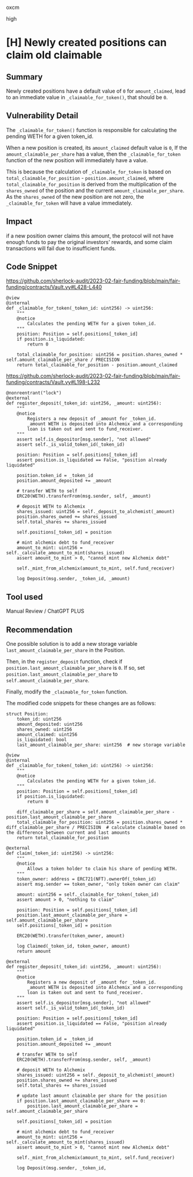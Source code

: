 oxcm

high

# [H] Newly created positions can claim old claimable

## Summary

Newly created positions have a default value of `0` for `amount_claimed`, lead to an immediate value in `_claimable_for_token()`, that should be `0`.

## Vulnerability Detail

The `_claimable_for_token()` function is responsible for calculating the pending WETH for a given token_id. 

When a new position is created, its `amount_claimed` default value is `0`, If the `amount_claimable_per_share` has a value, then the `_claimable_for_token` function of the new position will immediately have a value. 

This is because the calculation of `_claimable_for_token` is based on `total_claimable_for_position` - `position.amount_claimed`, where `total_claimable_for_position` is derived from the multiplication of the `shares_owned` of the position and the current `amount_claimable_per_share`. As the `shares_owned` of the new position are not zero, the `_claimable_for_token` will have a value immediately.


## Impact

if a new position owner claims this amount, the protocol will not have enough funds to pay the original investors' rewards, and some claim transactions will fail due to insufficient funds.

## Code Snippet

https://github.com/sherlock-audit/2023-02-fair-funding/blob/main/fair-funding/contracts/Vault.vy#L428-L440

```vyper=428
@view
@internal
def _claimable_for_token(_token_id: uint256) -> uint256:
    """
    @notice
        Calculates the pending WETH for a given token_id.
    """
    position: Position = self.positions[_token_id]
    if position.is_liquidated:
        return 0
    
    total_claimable_for_position: uint256 = position.shares_owned * self.amount_claimable_per_share / PRECISION
    return total_claimable_for_position - position.amount_claimed
```

https://github.com/sherlock-audit/2023-02-fair-funding/blob/main/fair-funding/contracts/Vault.vy#L198-L232

```vyper=198
@nonreentrant("lock")
@external
def register_deposit(_token_id: uint256, _amount: uint256):
    """
    @notice
        Registers a new deposit of _amount for _token_id.
        _amount WETH is deposited into Alchemix and a corresponding
        loan is taken out and sent to fund_receiver.
    """
    assert self.is_depositor[msg.sender], "not allowed"
    assert self._is_valid_token_id(_token_id)

    position: Position = self.positions[_token_id]
    assert position.is_liquidated == False, "position already liquidated"

    position.token_id = _token_id
    position.amount_deposited += _amount

    # transfer WETH to self
    ERC20(WETH).transferFrom(msg.sender, self, _amount)

    # deposit WETH to Alchemix
    shares_issued: uint256 = self._deposit_to_alchemist(_amount)
    position.shares_owned += shares_issued
    self.total_shares += shares_issued
    
    self.positions[_token_id] = position

    # mint alchemix debt to fund_receiver
    amount_to_mint: uint256 = self._calculate_amount_to_mint(shares_issued)
    assert amount_to_mint > 0, "cannot mint new Alchemix debt"

    self._mint_from_alchemix(amount_to_mint, self.fund_receiver)

    log Deposit(msg.sender, _token_id, _amount)
```

## Tool used

Manual Review / ChatGPT PLUS


## Recommendation

One possible solution is to add a new storage variable `last_amount_claimable_per_share` in the Position.

Then, in the `register_deposit` function, check if `position.last_amount_claimable_per_share` is `0`. If so, set `position.last_amount_claimable_per_share` to `self.amount_claimable_per_share`. 

Finally, modify the `_claimable_for_token` function.

The modified code snippets for these changes are as follows:

```vyper
struct Position:
    token_id: uint256
    amount_deposited: uint256
    shares_owned: uint256
    amount_claimed: uint256
    is_liquidated: bool
    last_amount_claimable_per_share: uint256  # new storage variable

@view
@internal
def _claimable_for_token(_token_id: uint256) -> uint256:
    """
    @notice
        Calculates the pending WETH for a given token_id.
    """
    position: Position = self.positions[_token_id]
    if position.is_liquidated:
        return 0

    diff_claimable_per_share = self.amount_claimable_per_share - position.last_amount_claimable_per_share
    total_claimable_for_position: uint256 = position.shares_owned * diff_claimable_per_share / PRECISION  # calculate claimable based on the difference between current and last amounts
    return total_claimable_for_position

@external
def claim(_token_id: uint256) -> uint256:
    """
    @notice
        Allows a token holder to claim his share of pending WETH.
    """
    token_owner: address = ERC721(NFT).ownerOf(_token_id)
    assert msg.sender == token_owner, "only token owner can claim"

    amount: uint256 = self._claimable_for_token(_token_id)
    assert amount > 0, "nothing to claim"

    position: Position = self.positions[_token_id]
    position.last_amount_claimable_per_share = self.amount_claimable_per_share
    self.positions[_token_id] = position
    
    ERC20(WETH).transfer(token_owner, amount)

    log Claimed(_token_id, token_owner, amount)
    return amount

@external
def register_deposit(_token_id: uint256, _amount: uint256):
    """
    @notice
        Registers a new deposit of _amount for _token_id.
        _amount WETH is deposited into Alchemix and a corresponding
        loan is taken out and sent to fund_receiver.
    """
    assert self.is_depositor[msg.sender], "not allowed"
    assert self._is_valid_token_id(_token_id)

    position: Position = self.positions[_token_id]
    assert position.is_liquidated == False, "position already liquidated"

    position.token_id = _token_id
    position.amount_deposited += _amount

    # transfer WETH to self
    ERC20(WETH).transferFrom(msg.sender, self, _amount)

    # deposit WETH to Alchemix
    shares_issued: uint256 = self._deposit_to_alchemist(_amount)
    position.shares_owned += shares_issued
    self.total_shares += shares_issued

    # update last amount claimable per share for the position
    if position.last_amount_claimable_per_share == 0:
        position.last_amount_claimable_per_share = self.amount_claimable_per_share

    self.positions[_token_id] = position

    # mint alchemix debt to fund_receiver
    amount_to_mint: uint256 = self._calculate_amount_to_mint(shares_issued)
    assert amount_to_mint > 0, "cannot mint new Alchemix debt"

    self._mint_from_alchemix(amount_to_mint, self.fund_receiver)

    log Deposit(msg.sender, _token_id,

```